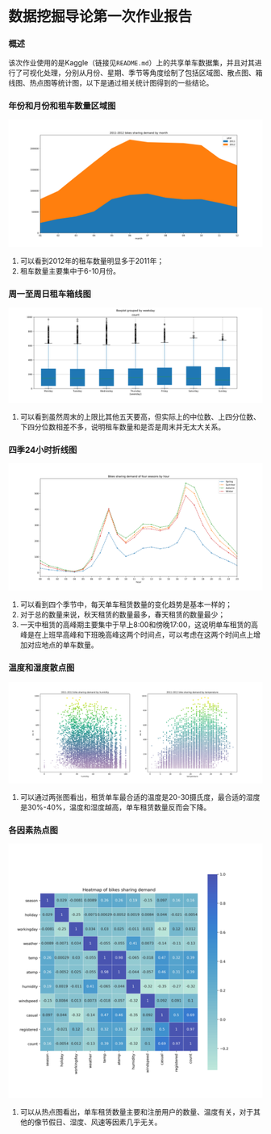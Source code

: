# 数据挖掘导论第一次作业报告

### 概述

该次作业使用的是Kaggle（链接见`README.md`）上的共享单车数据集，并且对其进行了可视化处理，分别从月份、星期、季节等角度绘制了包括区域图、散点图、箱线图、热点图等统计图，以下是通过相关统计图得到的一些结论。

### 年份和月份和租车数量区域图

<img src='./assets/区域图.png'/>

1. 可以看到2012年的租车数量明显多于2011年；
2. 租车数量主要集中于6-10月份。

### 周一至周日租车箱线图

<img src='./assets/箱线图.png'/>

1. 可以看到虽然周末的上限比其他五天要高，但实际上的中位数、上四分位数、下四分位数相差不多，说明租车数量和是否是周末并无太大关系。

### 四季24小时折线图

<img src="./assets/折线图.png"/>

1. 可以看到四个季节中，每天单车租赁数量的变化趋势是基本一样的；
2. 对于总的数量来说，秋天租赁的数量最多，春天租赁的数量最少；
3. 一天中租赁的高峰期主要集中于早上8:00和傍晚17:00，这说明单车租赁的高峰是在上班早高峰和下班晚高峰这两个时间点，可以考虑在这两个时间点上增加对应地点的单车数量。

### 温度和湿度散点图

<img src="./assets/散点图.png"/>

1. 可以通过两张图看出，租赁单车最合适的温度是20-30摄氏度，最合适的湿度是30%-40%，温度和湿度越高，单车租赁数量反而会下降。

### 各因素热点图

<img src="./assets/热点图.png"/>

1. 可以从热点图看出，单车租赁数量主要和注册用户的数量、温度有关，对于其他的像节假日、湿度、风速等因素几乎无关。

